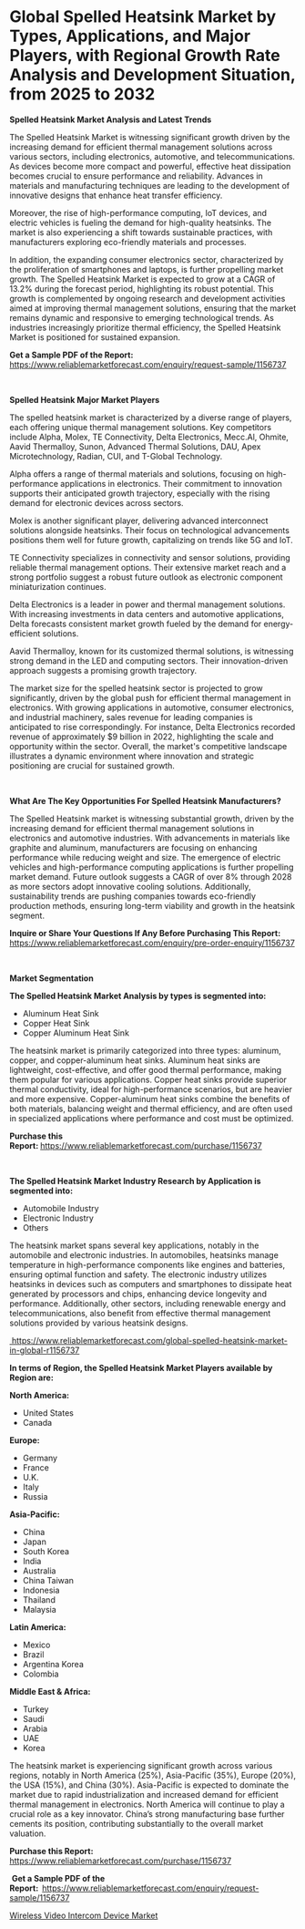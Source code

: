<p><h1>Global Spelled Heatsink Market by Types, Applications, and Major Players, with Regional Growth Rate Analysis and Development Situation, from 2025 to 2032</h1></p><p><strong>Spelled Heatsink Market Analysis and Latest Trends</strong></p>
<p><p>The Spelled Heatsink Market is witnessing significant growth driven by the increasing demand for efficient thermal management solutions across various sectors, including electronics, automotive, and telecommunications. As devices become more compact and powerful, effective heat dissipation becomes crucial to ensure performance and reliability. Advances in materials and manufacturing techniques are leading to the development of innovative designs that enhance heat transfer efficiency.</p><p>Moreover, the rise of high-performance computing, IoT devices, and electric vehicles is fueling the demand for high-quality heatsinks. The market is also experiencing a shift towards sustainable practices, with manufacturers exploring eco-friendly materials and processes. </p><p>In addition, the expanding consumer electronics sector, characterized by the proliferation of smartphones and laptops, is further propelling market growth. The Spelled Heatsink Market is expected to grow at a CAGR of 13.2% during the forecast period, highlighting its robust potential. This growth is complemented by ongoing research and development activities aimed at improving thermal management solutions, ensuring that the market remains dynamic and responsive to emerging technological trends. As industries increasingly prioritize thermal efficiency, the Spelled Heatsink Market is positioned for sustained expansion.</p></p>
<p><strong>Get a Sample PDF of the Report:&nbsp;</strong> <a href="https://www.reliablemarketforecast.com/enquiry/request-sample/1156737?utm_campaign=2736&utm_medium=2&utm_source=Github&utm_content=ia&utm_term=21032025&utm_id=spelled-heatsink">https://www.reliablemarketforecast.com/enquiry/request-sample/1156737</a></p>
<p>&nbsp;</p>
<p><strong>Spelled Heatsink Major Market Players</strong></p>
<p><p>The spelled heatsink market is characterized by a diverse range of players, each offering unique thermal management solutions. Key competitors include Alpha, Molex, TE Connectivity, Delta Electronics, Mecc.Al, Ohmite, Aavid Thermalloy, Sunon, Advanced Thermal Solutions, DAU, Apex Microtechnology, Radian, CUI, and T-Global Technology.</p><p>Alpha offers a range of thermal materials and solutions, focusing on high-performance applications in electronics. Their commitment to innovation supports their anticipated growth trajectory, especially with the rising demand for electronic devices across sectors.</p><p>Molex is another significant player, delivering advanced interconnect solutions alongside heatsinks. Their focus on technological advancements positions them well for future growth, capitalizing on trends like 5G and IoT.</p><p>TE Connectivity specializes in connectivity and sensor solutions, providing reliable thermal management options. Their extensive market reach and a strong portfolio suggest a robust future outlook as electronic component miniaturization continues.</p><p>Delta Electronics is a leader in power and thermal management solutions. With increasing investments in data centers and automotive applications, Delta forecasts consistent market growth fueled by the demand for energy-efficient solutions.</p><p>Aavid Thermalloy, known for its customized thermal solutions, is witnessing strong demand in the LED and computing sectors. Their innovation-driven approach suggests a promising growth trajectory.</p><p>The market size for the spelled heatsink sector is projected to grow significantly, driven by the global push for efficient thermal management in electronics. With growing applications in automotive, consumer electronics, and industrial machinery, sales revenue for leading companies is anticipated to rise correspondingly. For instance, Delta Electronics recorded revenue of approximately $9 billion in 2022, highlighting the scale and opportunity within the sector. Overall, the market's competitive landscape illustrates a dynamic environment where innovation and strategic positioning are crucial for sustained growth.</p></p>
<p>&nbsp;</p>
<p><strong>What Are The Key Opportunities For Spelled Heatsink Manufacturers?</strong></p>
<p><p>The Spelled Heatsink market is witnessing substantial growth, driven by the increasing demand for efficient thermal management solutions in electronics and automotive industries. With advancements in materials like graphite and aluminum, manufacturers are focusing on enhancing performance while reducing weight and size. The emergence of electric vehicles and high-performance computing applications is further propelling market demand. Future outlook suggests a CAGR of over 8% through 2028 as more sectors adopt innovative cooling solutions. Additionally, sustainability trends are pushing companies towards eco-friendly production methods, ensuring long-term viability and growth in the heatsink segment.</p></p>
<p><strong>Inquire or Share Your Questions If Any Before Purchasing This Report:</strong> <a href="https://www.reliablemarketforecast.com/enquiry/pre-order-enquiry/1156737?utm_campaign=2736&utm_medium=2&utm_source=Github&utm_content=ia&utm_term=21032025&utm_id=spelled-heatsink">https://www.reliablemarketforecast.com/enquiry/pre-order-enquiry/1156737</a></p>
<p>&nbsp;</p>
<p><strong>Market Segmentation</strong></p>
<p><strong>The Spelled Heatsink Market Analysis by types is segmented into:</strong></p>
<p><ul><li>Aluminum Heat Sink</li><li>Copper Heat Sink</li><li>Copper Aluminum Heat Sink</li></ul></p>
<p><p>The heatsink market is primarily categorized into three types: aluminum, copper, and copper-aluminum heat sinks. Aluminum heat sinks are lightweight, cost-effective, and offer good thermal performance, making them popular for various applications. Copper heat sinks provide superior thermal conductivity, ideal for high-performance scenarios, but are heavier and more expensive. Copper-aluminum heat sinks combine the benefits of both materials, balancing weight and thermal efficiency, and are often used in specialized applications where performance and cost must be optimized.</p></p>
<p><strong>Purchase this Report:&nbsp;</strong><a href="https://www.reliablemarketforecast.com/purchase/1156737?utm_campaign=2736&utm_medium=2&utm_source=Github&utm_content=ia&utm_term=21032025&utm_id=spelled-heatsink">https://www.reliablemarketforecast.com/purchase/1156737</a></p>
<p>&nbsp;</p>
<p><strong>The Spelled Heatsink Market Industry Research by Application is segmented into:</strong></p>
<p><ul><li>Automobile Industry</li><li>Electronic Industry</li><li>Others</li></ul></p>
<p><p>The heatsink market spans several key applications, notably in the automobile and electronic industries. In automobiles, heatsinks manage temperature in high-performance components like engines and batteries, ensuring optimal function and safety. The electronic industry utilizes heatsinks in devices such as computers and smartphones to dissipate heat generated by processors and chips, enhancing device longevity and performance. Additionally, other sectors, including renewable energy and telecommunications, also benefit from effective thermal management solutions provided by various heatsink designs.</p></p>
<p><a href="https://www.reliablemarketforecast.com/global-spelled-heatsink-market-in-global-r1156737?utm_campaign=2736&utm_medium=2&utm_source=Github&utm_content=ia&utm_term=21032025&utm_id=spelled-heatsink">&nbsp;https://www.reliablemarketforecast.com/global-spelled-heatsink-market-in-global-r1156737</a></p>
<p><strong>In terms of Region, the Spelled Heatsink Market Players available by Region are:</strong></p>
<p>
    <p> <strong> North America: </strong>
        <ul>
            <li>United States</li>
            <li>Canada</li>
        </ul>
        </p> 
    <p> <strong> Europe: </strong>
        <ul>
            <li>Germany</li>
            <li>France</li>
            <li>U.K.</li>
            <li>Italy</li>
            <li>Russia</li>
        </ul>
        </p> 
    <p> <strong> Asia-Pacific: </strong>
        <ul>
            <li>China</li>
            <li>Japan</li>
            <li>South Korea</li>
            <li>India</li>
            <li>Australia</li>
            <li>China Taiwan</li>
            <li>Indonesia</li>
            <li>Thailand</li>
            <li>Malaysia</li>
        </ul>
        </p> 
    <p> <strong> Latin America: </strong>
        <ul>
            <li>Mexico</li>
            <li>Brazil</li>
            <li>Argentina Korea</li>
            <li>Colombia</li>
        </ul>
        </p> 
    <p> <strong> Middle East & Africa: </strong>
        <ul>
            <li>Turkey</li>
            <li>Saudi</li>
            <li>Arabia</li>
            <li>UAE</li>
            <li>Korea</li>
        </ul>
    </p>
    </p>
<p><p>The heatsink market is experiencing significant growth across various regions, notably in North America (25%), Asia-Pacific (35%), Europe (20%), the USA (15%), and China (30%). Asia-Pacific is expected to dominate the market due to rapid industrialization and increased demand for efficient thermal management in electronics. North America will continue to play a crucial role as a key innovator. China’s strong manufacturing base further cements its position, contributing substantially to the overall market valuation.</p></p>
<p><strong>Purchase this Report: </strong><a href="https://www.reliablemarketforecast.com/purchase/1156737?utm_campaign=2736&utm_medium=2&utm_source=Github&utm_content=ia&utm_term=21032025&utm_id=spelled-heatsink">https://www.reliablemarketforecast.com/purchase/1156737</a></p>
<p>&nbsp;<strong>Get a Sample PDF of the Report:&nbsp;&nbsp;</strong><a href="https://www.reliablemarketforecast.com/enquiry/request-sample/1156737?utm_campaign=2736&utm_medium=2&utm_source=Github&utm_content=ia&utm_term=21032025&utm_id=spelled-heatsink">https://www.reliablemarketforecast.com/enquiry/request-sample/1156737</a></p>
<p><strong></strong></p>
<p><p><a href="https://github.com/elitasvimal/Market-Research-Report-List-1/blob/main/wireless-video-intercom-device-market.md?utm_campaign=2736&utm_medium=2&utm_source=Github&utm_content=ia&utm_term=21032025&utm_id=spelled-heatsink">Wireless Video Intercom Device Market</a></p></p>